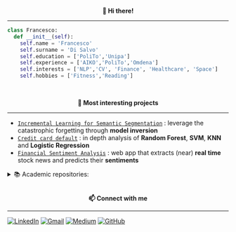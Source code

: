 <p align="center" style="font-weight:bold"> 👋 <b>Hi there!</b> <p>

---

```python
class Francesco:
  def __init__(self):
    self.name = 'Francesco'
    self.surname = 'Di Salvo'
    self.education = ['PoliTo','Unipa']
    self.experience = ['AIKO','PoliTo','Omdena']
    self.interests = ['NLP','CV', 'Finance', 'Healthcare', 'Space']
    self.hobbies = ['Fitness','Reading']
```

<br />
<p align="center" style="font-weight:bold"> 🔨 <b> Most interesting projects </b> <p>

---

* [`Incremental Learning for Semantic Segmentation`](https://github.com/francescodisalvo05/incremental-learning-semantic-segmentation) : leverage the catastrophic forgetting through **model inversion**
* [`Credit card default`](https://github.com/francescodisalvo05/credit-card-default) : in depth analysis of **Random Forest**, **SVM**, **KNN** and **Logistic Regression**
* [`Financial Sentiment Analysis`](https://github.com/sicilian-scientists/financial-sentiment-analysis) : web app that extracts (near) **real time** stock news and predicts their **sentiments**
  
<details>
<summary>📚 Academic repositories: </summary>
<br> 
  <ul>
    <li><a href="https://github.com/francescodisalvo05/polito-deep-nlp">Deep Natural Language Processing</a></li>
    <li><a href="https://github.com/francescodisalvo05/polito-machine-learning-for-IoT">Machine Learning for IoT</a></li>
    <li><a href="https://github.com/francescodisalvo05/polito-distributed-architectures">Distributed Architectures for Big Data processing and analytics</li>
    <li><a href="https://github.com/francescodisalvo05/polito-data-science-lab)">Data Science Lab: Process and Methods</a></li>
  </ul>
</details>

<br />
<p align="center" style="font-weight:bold"> 📫 <b>Connect with me</b> <p>

---

[![LinkedIn](https://img.shields.io/badge/linkedin-%230077B5.svg?style=for-the-badge&logo=linkedin&logoColor=white)](https://www.linkedin.com/in/francescodisalvo-pa)
[![Gmail](https://img.shields.io/badge/Gmail-D14836?style=for-the-badge&logo=gmail&logoColor=white)](mailto:francesco.disalvo99@gmail.com)
[![Medium](https://img.shields.io/badge/Medium-12100E?style=for-the-badge&logo=medium&logoColor=white)](https://medium.com/@francesco.disalvo)
[![GitHub](https://img.shields.io/badge/github-%23121011.svg?style=for-the-badge&logo=github&logoColor=white)](https://francescodisalvo05.github.io)
